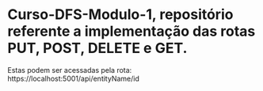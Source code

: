 # Curso-DFS-Modulo-1, repositório referente a implementação das rotas PUT, POST, DELETE e GET. 
Estas podem ser acessadas pela rota: https://localhost:5001/api/entityName/id
